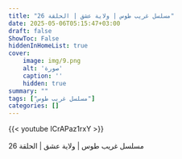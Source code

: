 ```yaml
---
title: "مسلسل غريب طوس | ولاية عشق | الحلقة 26"
date: 2025-05-06T05:15:47+03:00
draft: false
ShowToc: False
hiddenInHomeList: true
cover:
    image: img/9.png
    alt: 'صورة'
    caption: ''
    hidden: true
summary: ""
tags: ["مسلسل غريب طوس"]
categories: []
---
```


{{< youtube ICrAPaz1rxY >}}  
<br>
مسلسل غريب طوس | ولاية عشق | الحلقة 26
